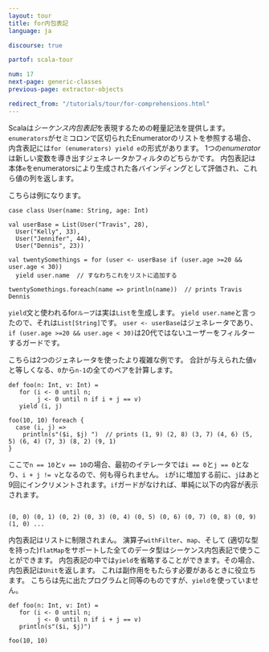 ```yaml
---
layout: tour
title: for内包表記
language: ja

discourse: true

partof: scala-tour

num: 17
next-page: generic-classes
previous-page: extractor-objects

redirect_from: "/tutorials/tour/for-comprehensions.html"
---
```


Scalaは*シーケンス内包表記*を表現するための軽量記法を提供します。
`enumerators`がセミコロンで区切られたEnumeratorのリストを参照する場合、内含表記には`for (enumerators) yield e`の形式があります。
1つの*enumerator*は新しい変数を導き出すジェネレータかフィルタのどちらかです。
内包表記は本体`e`をenumeratorsにより生成された各バインディングとして評価され、これら値の列を返します。

こちらは例になります。

```tut
case class User(name: String, age: Int)

val userBase = List(User("Travis", 28),
  User("Kelly", 33),
  User("Jennifer", 44),
  User("Dennis", 23))

val twentySomethings = for (user <- userBase if (user.age >=20 && user.age < 30))
  yield user.name  // すなわちこれをリストに追加する

twentySomethings.foreach(name => println(name))  // prints Travis Dennis
```
`yield`文と使われるfor`ループ`は実は`List`を生成します。
`yield user.name`と言ったので、それは`List[String]`です。
`user <- userBase`はジェネレータであり、`if (user.age >=20 && user.age < 30)`は20代ではないユーザーをフィルターするガードです。

こちらは2つのジェネレータを使ったより複雑な例です。
合計が与えられた値`v`と等しくなる、`0`から`n-1`の全てのペアを計算します。

```tut
def foo(n: Int, v: Int) =
   for (i <- 0 until n;
        j <- 0 until n if i + j == v)
   yield (i, j)

foo(10, 10) foreach {
  case (i, j) =>
    println(s"($i, $j) ")  // prints (1, 9) (2, 8) (3, 7) (4, 6) (5, 5) (6, 4) (7, 3) (8, 2) (9, 1)
}

```
ここで`n == 10`と`v == 10`の場合、最初のイテレータでは`i == 0`と`j == 0`となり、`i + j != v`となるので、何も得られません。
`i`が`1`に増加する前に、`j`はあと9回にインクリメントされます。`if`ガードがなければ、単純に以下の内容が表示されます。

```

(0, 0) (0, 1) (0, 2) (0, 3) (0, 4) (0, 5) (0, 6) (0, 7) (0, 8) (0, 9) (1, 0) ...
```
内包表記はリストに制限されまん。
演算子`withFilter`、`map`、そして (適切な型を持った)`flatMap`をサポートした全てのデータ型はシーケンス内包表記で使うことができます。
内包表記の中では`yield`を省略することができます。その場合、内包表記は`Unit`を返します。
これは副作用をもたらす必要があるときに役立ちます。
こちらは先に出たプログラムと同等のものですが、`yield`を使っていません。

```tut
def foo(n: Int, v: Int) =
   for (i <- 0 until n;
        j <- 0 until n if i + j == v)
   println(s"($i, $j)")

foo(10, 10)
```
